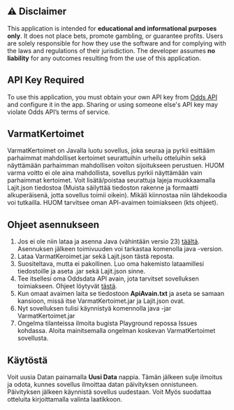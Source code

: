 ## ⚠️ Disclaimer

This application is intended for **educational and informational purposes only**. It does not place bets, promote gambling, or guarantee profits. Users are solely responsible for how they use the software and for complying with the laws and regulations of their jurisdiction. The developer assumes **no liability** for any outcomes resulting from the use of this application.

## API Key Required

To use this application, you must obtain your own API key from [Odds API](https://the-odds-api.com/) and configure it in the app. Sharing or using someone else's API key may violate Odds API’s terms of service.


## VarmatKertoimet
VarmatKertoimet on Javalla luotu sovellus, joka seuraa ja pyrkii esittääm parhaimmat mahdolliset kertoimet seurattuihin urheilu otteluihin sekä näyttämään parhaimman mahdollisen voiton sijoitukseen perustuen. HUOM varma voitto ei ole aina mahdollista, sovellus pyrkii näyttämään vain parhaimmat kertoimet. Voit lisätä/poistaa seurattuja lajeja muokkaamalla Lajit.json tiedostoa (Muista säilyttää tiedoston rakenne ja formaatti alkuperäisenä, jotta sovellus toimii oikein). Mikäli kiinnostaa niin lähdekoodia voi tutkailla. HUOM tarvitsee oman API-avaimen toimiakseen (kts ohjeet). 

## Ohjeet asennukseen
1. Jos ei ole niin lataa ja asenna Java (vähintään versio 23) [täältä](https://www.java.com/en/download/manual.jsp). Asennuksen jälkeen toimivuuden voi tarkastaa komenolla java -version. 
2. Lataa VarmatKeroimet.jar sekä Lajit.json tästä reposta.
3. Suositeltava, mutta ei pakollinen. Luo oma hakemisto lataamillesi tiedostoille ja aseta .jar sekä Lajit.json sinne.
4. Tee itsellesi oma Oddsdata API avain, jota tarvitset sovelluksen toimiakseen. Ohjeet löytyvät [tästä](https://the-odds-api.com/).
5. Kun omaat avaimen laita se tiedostoon **ApiAvain.txt** ja aseta se samaan kansioon, missä itse VarmatKertoimet.jar ja Lajit.json ovat.
6. Nyt sovelluksen tulisi käynnistyä komennolla java -jar VarmatKertoimet.jar
7. Ongelma tilanteissa ilmoita bugista Playground repossa Issues kohdassa. Aloita mainitsemalla ongelman koskevan VarmatKertoimet sovellusta.

## Käytöstä
Voit uusia Datan painamalla **Uusi Data** nappia. Tämän jälkeen sulje ilmoitus ja odota, kunnes sovellus ilmoittaa datan päivityksen onnistuneen. Päivityksen jälkeen käynnistä sovellus uudestaan. Voit Myös suodattaa otteluita kirjoittamalla valinta laatikkoon.
